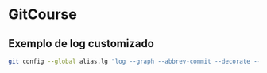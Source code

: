 # GitCourse

## Exemplo de log customizado

```bash
git config --global alias.lg "log --graph --abbrev-commit --decorate --date=format:'%Y-%m-%d %H:%M:%S' --format=format:'%C(bold blue)%h%C(reset) - %C(bold cyan)%ad%C(reset) %C(bold green)(%ar)%C(reset)%C(bold yellow)%d%C(reset)%n''          %C(white)%s%C(reset) %C(dim white)- %an%C(reset)'"
```
